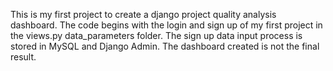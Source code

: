 This is my first project to create a django project quality analysis dashboard. The code begins with the login and sign up of my first project in the views.py data_parameters folder. The sign up data input process is stored in MySQL and Django Admin. The dashboard created is not the final result.
